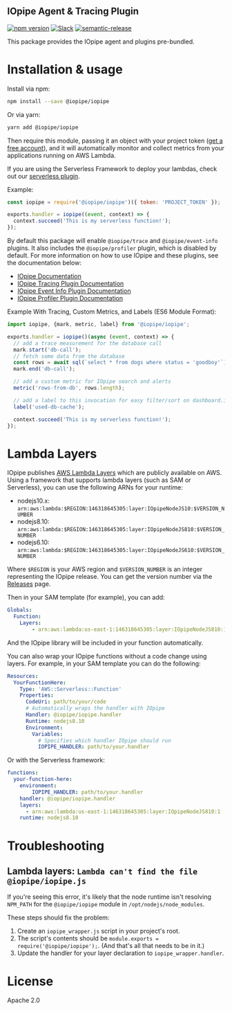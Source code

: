IOpipe Agent & Tracing Plugin
-----------------------------

[![npm version](https://badge.fury.io/js/%40iopipe%2Fiopipe.svg)](https://badge.fury.io/js/%40iopipe%2Fiopipe)
[![Slack](https://img.shields.io/badge/chat-slack-ff69b4.svg)](https://iopipe.now.sh/)
[![semantic-release](https://img.shields.io/badge/%20%20%F0%9F%93%A6%F0%9F%9A%80-semantic--release-e10079.svg)](https://github.com/semantic-release/semantic-release)

This package provides the IOpipe agent and plugins pre-bundled.

# Installation & usage

Install via npm:

```bash
npm install --save @iopipe/iopipe
```

Or via yarn:

```bash
yarn add @iopipe/iopipe
```

Then require this module, passing it an object with your project token ([get a free account](https://www.iopipe.com)), and it will automatically monitor and collect metrics from your applications running on AWS Lambda.

If you are using the Serverless Framework to deploy your lambdas, check out our [serverless plugin](https://github.com/iopipe/serverless-iopipe-layers).

Example:

```js
const iopipe = require('@iopipe/iopipe')({ token: 'PROJECT_TOKEN' });

exports.handler = iopipe((event, context) => {
  context.succeed('This is my serverless function!');
});
```

By default this package will enable `@iopipe/trace` and `@iopipe/event-info` plugins. It also includes the `@iopipe/profiler` plugin, which is disabled by default. For more information on how to use IOpipe and these plugins, see the documentation below:

- [IOpipe Documentation](https://github.com/iopipe/iopipe-js-core#readme)
- [IOpipe Tracing Plugin Documentation](https://github.com/iopipe/iopipe-plugin-trace#readme)
- [IOpipe Event Info Plugin Documentation](https://github.com/iopipe/iopipe-plugin-event-info#readme)
- [IOpipe Profiler Plugin Documentation](https://github.com/iopipe/iopipe-plugin-profiler#readme)

Example With Tracing, Custom Metrics, and Labels (ES6 Module Format):

```js
import iopipe, {mark, metric, label} from '@iopipe/iopipe';

exports.handler = iopipe()(async (event, context) => {
  // add a trace measurement for the database call
  mark.start('db-call');
  // fetch some data from the database
  const rows = await sql(`select * from dogs where status = 'goodboy'`);
  mark.end('db-call');

  // add a custom metric for IOpipe search and alerts
  metric('rows-from-db', rows.length);

  // add a label to this invocation for easy filter/sort on dashboard.iopipe.com
  label('used-db-cache');

  context.succeed('This is my serverless function!');
});
```

# Lambda Layers

IOpipe publishes [AWS Lambda Layers](https://docs.aws.amazon.com/lambda/latest/dg/configuration-layers.html) which are publicly available on AWS. Using a framework that supports lambda layers (such as SAM or Serverless), you can use the following ARNs for your runtime:

* nodejs10.x: `arn:aws:lambda:$REGION:146318645305:layer:IOpipeNodeJS10:$VERSION_NUMBER`
* nodejs8.10: `arn:aws:lambda:$REGION:146318645305:layer:IOpipeNodeJS810:$VERSION_NUMBER`
* nodejs6.10: `arn:aws:lambda:$REGION:146318645305:layer:IOpipeNodeJS610:$VERSION_NUMBER`

Where `$REGION` is your AWS region and `$VERSION_NUMBER` is an integer representing the IOpipe release. You can get the version number via the [Releases](https://github.com/iopipe/iopipe-js/releases) page.

Then in your SAM template (for example), you can add:

```yaml
Globals:
  Function:
    Layers:
        - arn:aws:lambda:us-east-1:146318645305:layer:IOpipeNodeJS810:1
```

And the IOpipe library will be included in your function automatically.

You can also wrap your IOpipe functions without a code change using layers. For example, in your SAM template you can do the following:

```yaml
Resources:
  YourFunctionHere:
    Type: 'AWS::Serverless::Function'
    Properties:
      CodeUri: path/to/your/code
      # Automatically wraps the handler with IOpipe
      Handler: @iopipe/iopipe.handler
      Runtime: nodejs8.10
      Environment:
        Variables:
          # Specifies which handler IOpipe should run
          IOPIPE_HANDLER: path/to/your.handler
```

Or with the Serverless framework:

```yaml
functions:
  your-function-here:
    environment:
        IOPIPE_HANDLER: path/to/your.handler
    handler: @iopipe/iopipe.handler
    layers:
      - arn:aws:lambda:us-east-1:146318645305:layer:IOpipeNodeJS810:1
    runtime: nodejs8.10
```
# Troubleshooting

## Lambda layers: ```Lambda can't find the file @iopipe/iopipe.js```

If you're seeing this error, it's likely that the node runtime isn't resolving ```NPM_PATH``` for the ```@iopipe/iopipe``` module in ```/opt/nodejs/node_modules```.

These steps should fix the problem:  
1. Create an ```iopipe_wrapper.js``` script in your project's root.
2. The script's contents should be ```module.exports = require('@iopipe/iopipe');```. (And that's all that needs to be in it.)
3. Update the handler for your layer declaration to ```iopipe_wrapper.handler```.

# License

Apache 2.0
